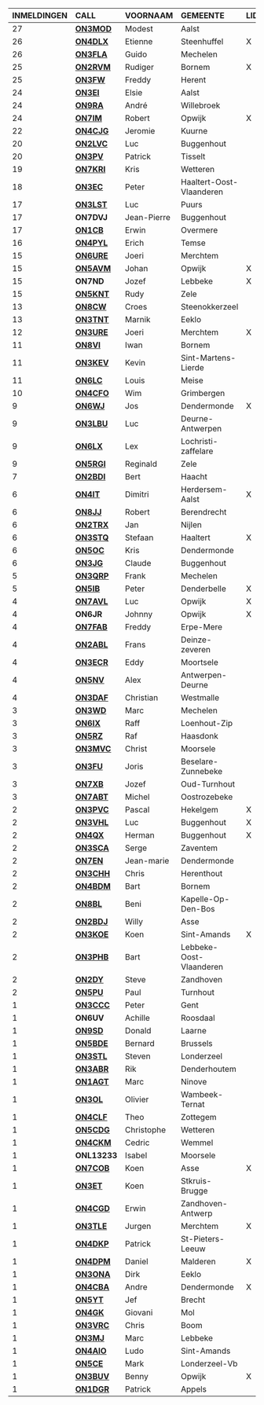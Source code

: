 |INMELDINGEN|CALL|VOORNAAM|GEMEENTE|LID|
|:---|:---|:---|:---|:---|
|27|**<a href="https://www.qrz.com/db/on3mod">ON3MOD</a>** | Modest | Aalst |  |
|26|**<a href="https://www.qrz.com/db/on4dlx">ON4DLX</a>** | Etienne | Steenhuffel | X |
|26|**<a href="https://www.qrz.com/db/on3fla">ON3FLA</a>** | Guido | Mechelen |  |
|25|**<a href="https://www.qrz.com/db/on2rvm">ON2RVM</a>** | Rudiger | Bornem | X |
|25|**<a href="https://www.qrz.com/db/on3fw">ON3FW</a>** | Freddy | Herent |  |
|24|**<a href="https://www.qrz.com/db/on3ei">ON3EI</a>** | Elsie | Aalst |  |
|24|**<a href="https://www.qrz.com/db/on9ra">ON9RA</a>** | André | Willebroek |  |
|24|**<a href="https://www.qrz.com/db/on7im">ON7IM</a>** | Robert | Opwijk | X |
|22|**<a href="https://www.qrz.com/db/on4cjg">ON4CJG</a>** | Jeromie | Kuurne |  |
|20|**<a href="https://www.qrz.com/db/on2lvc">ON2LVC</a>** | Luc | Buggenhout |  |
|20|**<a href="https://www.qrz.com/db/on3pv">ON3PV</a>** | Patrick | Tisselt |  |
|19|**<a href="https://www.qrz.com/db/on7kri">ON7KRI</a>** | Kris | Wetteren |  |
|18|**<a href="https://www.qrz.com/db/on3ec">ON3EC</a>** | Peter | Haaltert-Oost-Vlaanderen |  |
|17|**<a href="https://www.qrz.com/db/on3lst">ON3LST</a>** | Luc | Puurs |  |
| 17 |**ON7DVJ**|Jean-Pierre|Buggenhout||
|17|**<a href="https://www.qrz.com/db/on1cb">ON1CB</a>** | Erwin | Overmere |  |
|16|**<a href="https://www.qrz.com/db/on4pyl">ON4PYL</a>** | Erich | Temse |  |
|15|**<a href="https://www.qrz.com/db/on6ure">ON6URE</a>** | Joeri | Merchtem |  |
|15|**<a href="https://www.qrz.com/db/on5avm">ON5AVM</a>** | Johan | Opwijk | X |
| 15 |**ON7ND**|Jozef|Lebbeke|X|
|15|**<a href="https://www.qrz.com/db/on5knt">ON5KNT</a>** | Rudy | Zele |  |
|13|**<a href="https://www.qrz.com/db/on8cw">ON8CW</a>** | Croes | Steenokkerzeel |  |
|13|**<a href="https://www.qrz.com/db/on3tnt">ON3TNT</a>** | Marnik | Eeklo |  |
|12|**<a href="https://www.qrz.com/db/on3ure">ON3URE</a>** | Joeri | Merchtem | X |
|11|**<a href="https://www.qrz.com/db/on8vi">ON8VI</a>** | Iwan | Bornem |  |
|11|**<a href="https://www.qrz.com/db/on3kev">ON3KEV</a>** | Kevin | Sint-Martens-Lierde |  |
|11|**<a href="https://www.qrz.com/db/on6lc">ON6LC</a>** | Louis | Meise |  |
|10|**<a href="https://www.qrz.com/db/on4cfo">ON4CFO</a>** | Wim | Grimbergen |  |
|9|**<a href="https://www.qrz.com/db/on6wj">ON6WJ</a>** | Jos | Dendermonde | X |
|9|**<a href="https://www.qrz.com/db/on3lbu">ON3LBU</a>** | Luc | Deurne-Antwerpen |  |
|9|**<a href="https://www.qrz.com/db/on6lx">ON6LX</a>** | Lex | Lochristi-zaffelare |  |
|9|**<a href="https://www.qrz.com/db/on5rgi">ON5RGI</a>** | Reginald | Zele |  |
|7|**<a href="https://www.qrz.com/db/on2bdi">ON2BDI</a>** | Bert | Haacht |  |
|6|**<a href="https://www.qrz.com/db/on4it">ON4IT</a>** | Dimitri | Herdersem-Aalst | X |
|6|**<a href="https://www.qrz.com/db/on8jj">ON8JJ</a>** | Robert | Berendrecht |  |
|6|**<a href="https://www.qrz.com/db/on2trx">ON2TRX</a>** | Jan | Nijlen |  |
|6|**<a href="https://www.qrz.com/db/on3stq">ON3STQ</a>** | Stefaan | Haaltert | X |
|6|**<a href="https://www.qrz.com/db/on5oc">ON5OC</a>** | Kris | Dendermonde |  |
|6|**<a href="https://www.qrz.com/db/on3jg">ON3JG</a>** | Claude | Buggenhout |  |
|5|**<a href="https://www.qrz.com/db/on3qrp">ON3QRP</a>** | Frank | Mechelen |  |
|5|**<a href="https://www.qrz.com/db/on5ib">ON5IB</a>** | Peter | Denderbelle | X |
|4|**<a href="https://www.qrz.com/db/on7avl">ON7AVL</a>** | Luc | Opwijk | X |
| 4 |**ON6JR**|Johnny|Opwijk|X|
|4|**<a href="https://www.qrz.com/db/on7fab">ON7FAB</a>** | Freddy | Erpe-Mere |  |
|4|**<a href="https://www.qrz.com/db/on2abl">ON2ABL</a>** | Frans | Deinze-zeveren |  |
|4|**<a href="https://www.qrz.com/db/on3ecr">ON3ECR</a>** | Eddy | Moortsele |  |
|4|**<a href="https://www.qrz.com/db/on5nv">ON5NV</a>** | Alex | Antwerpen-Deurne |  |
|4|**<a href="https://www.qrz.com/db/on3daf">ON3DAF</a>** | Christian | Westmalle |  |
|3|**<a href="https://www.qrz.com/db/on3wd">ON3WD</a>** | Marc | Mechelen |  |
|3|**<a href="https://www.qrz.com/db/on6ix">ON6IX</a>** | Raff | Loenhout-Zip |  |
|3|**<a href="https://www.qrz.com/db/on5rz">ON5RZ</a>** | Raf | Haasdonk |  |
|3|**<a href="https://www.qrz.com/db/on3mvc">ON3MVC</a>** | Christ | Moorsele |  |
|3|**<a href="https://www.qrz.com/db/on3fu">ON3FU</a>** | Joris | Beselare-Zunnebeke |  |
|3|**<a href="https://www.qrz.com/db/on7xb">ON7XB</a>** | Jozef | Oud-Turnhout |  |
|3|**<a href="https://www.qrz.com/db/on7abt">ON7ABT</a>** | Michel | Oostrozebeke |  |
|2|**<a href="https://www.qrz.com/db/on3pvc">ON3PVC</a>** | Pascal | Hekelgem | X |
|2|**<a href="https://www.qrz.com/db/on3vhl">ON3VHL</a>** | Luc | Buggenhout | X |
|2|**<a href="https://www.qrz.com/db/on4qx">ON4QX</a>** | Herman | Buggenhout | X |
|2|**<a href="https://www.qrz.com/db/on3sca">ON3SCA</a>** | Serge | Zaventem |  |
|2|**<a href="https://www.qrz.com/db/on7en">ON7EN</a>** | Jean-marie | Dendermonde |  |
|2|**<a href="https://www.qrz.com/db/on3chh">ON3CHH</a>** | Chris | Herenthout |  |
|2|**<a href="https://www.qrz.com/db/on4bdm">ON4BDM</a>** | Bart | Bornem |  |
|2|**<a href="https://www.qrz.com/db/on8bl">ON8BL</a>** | Beni | Kapelle-Op-Den-Bos |  |
|2|**<a href="https://www.qrz.com/db/on2bdj">ON2BDJ</a>** | Willy | Asse |  |
|2|**<a href="https://www.qrz.com/db/on3koe">ON3KOE</a>** | Koen | Sint-Amands | X |
|2|**<a href="https://www.qrz.com/db/on3phb">ON3PHB</a>** | Bart | Lebbeke-Oost-Vlaanderen |  |
|2|**<a href="https://www.qrz.com/db/on2dy">ON2DY</a>** | Steve | Zandhoven |  |
|2|**<a href="https://www.qrz.com/db/on5pu">ON5PU</a>** | Paul | Turnhout |  |
|1|**<a href="https://www.qrz.com/db/on3ccc">ON3CCC</a>** | Peter | Gent |  |
| 1 |**ON6UV**|Achille|Roosdaal||
|1|**<a href="https://www.qrz.com/db/on9sd">ON9SD</a>** | Donald | Laarne |  |
|1|**<a href="https://www.qrz.com/db/on5bde">ON5BDE</a>** | Bernard | Brussels |  |
|1|**<a href="https://www.qrz.com/db/on3stl">ON3STL</a>** | Steven | Londerzeel |  |
|1|**<a href="https://www.qrz.com/db/on3abr">ON3ABR</a>** | Rik | Denderhoutem |  |
|1|**<a href="https://www.qrz.com/db/on1agt">ON1AGT</a>** | Marc | Ninove |  |
|1|**<a href="https://www.qrz.com/db/on3ol">ON3OL</a>** | Olivier | Wambeek-Ternat |  |
|1|**<a href="https://www.qrz.com/db/on4clf">ON4CLF</a>** | Theo | Zottegem |  |
|1|**<a href="https://www.qrz.com/db/on5cdg">ON5CDG</a>** | Christophe | Wetteren |  |
|1|**<a href="https://www.qrz.com/db/on4ckm">ON4CKM</a>** | Cedric | Wemmel |  |
| 1 |**ONL13233**|Isabel|Moorsele||
|1|**<a href="https://www.qrz.com/db/on7cob">ON7COB</a>** | Koen | Asse | X |
|1|**<a href="https://www.qrz.com/db/on3et">ON3ET</a>** | Koen | Stkruis-Brugge |  |
|1|**<a href="https://www.qrz.com/db/on4cgd">ON4CGD</a>** | Erwin | Zandhoven-Antwerp |  |
|1|**<a href="https://www.qrz.com/db/on3tle">ON3TLE</a>** | Jurgen | Merchtem | X |
|1|**<a href="https://www.qrz.com/db/on4dkp">ON4DKP</a>** | Patrick | St-Pieters-Leeuw |  |
|1|**<a href="https://www.qrz.com/db/on4dpm">ON4DPM</a>** | Daniel | Malderen | X |
|1|**<a href="https://www.qrz.com/db/on3ona">ON3ONA</a>** | Dirk | Eeklo |  |
|1|**<a href="https://www.qrz.com/db/on4cba">ON4CBA</a>** | Andre | Dendermonde | X |
|1|**<a href="https://www.qrz.com/db/on5yt">ON5YT</a>** | Jef | Brecht |  |
|1|**<a href="https://www.qrz.com/db/on4gk">ON4GK</a>** | Giovani | Mol |  |
|1|**<a href="https://www.qrz.com/db/on3vrc">ON3VRC</a>** | Chris | Boom |  |
|1|**<a href="https://www.qrz.com/db/on3mj">ON3MJ</a>** | Marc | Lebbeke |  |
|1|**<a href="https://www.qrz.com/db/on4aio">ON4AIO</a>** | Ludo | Sint-Amands |  |
|1|**<a href="https://www.qrz.com/db/on5ce">ON5CE</a>** | Mark | Londerzeel-Vb |  |
|1|**<a href="https://www.qrz.com/db/on3buv">ON3BUV</a>** | Benny | Opwijk | X |
|1|**<a href="https://www.qrz.com/db/on1dgr">ON1DGR</a>** | Patrick | Appels |  |
